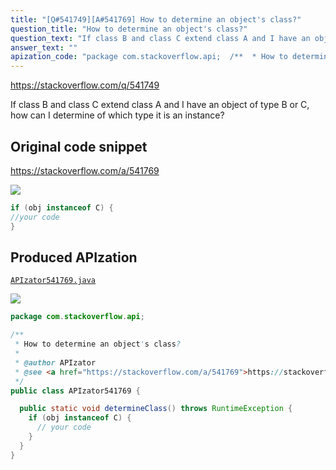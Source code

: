 ```yaml
---
title: "[Q#541749][A#541769] How to determine an object's class?"
question_title: "How to determine an object's class?"
question_text: "If class B and class C extend class A and I have an object of type B or C, how can I determine of which type it is an instance?"
answer_text: ""
apization_code: "package com.stackoverflow.api;  /**  * How to determine an object's class?  *  * @author APIzator  * @see <a href=\"https://stackoverflow.com/a/541769\">https://stackoverflow.com/a/541769</a>  */ public class APIzator541769 {    public static void determineClass() throws RuntimeException {     if (obj instanceof C) {       // your code     }   } }"
---
```


https://stackoverflow.com/q/541749

If class B and class C extend class A and I have an object of type B or C, how can I determine of which type it is an instance?



## Original code snippet

https://stackoverflow.com/a/541769



<div class="code-logo"><img src="/stackoverflow.png" /></div>

```java
if (obj instanceof C) {
//your code
}
```

## Produced APIzation

[`APIzator541769.java`](https://github.com/pasqualesalza/apization-temp-data/raw/master/search/APIzator541769.java)

<div class="code-logo"><img src="/apizator.png" /></div>

```java
package com.stackoverflow.api;

/**
 * How to determine an object's class?
 *
 * @author APIzator
 * @see <a href="https://stackoverflow.com/a/541769">https://stackoverflow.com/a/541769</a>
 */
public class APIzator541769 {

  public static void determineClass() throws RuntimeException {
    if (obj instanceof C) {
      // your code
    }
  }
}

```